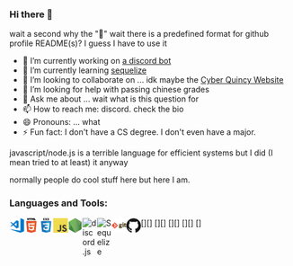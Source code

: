 ### Hi there 👋

wait a second why the "👋"
wait there is a predefined format for github profile README(s)?
I guess I have to use it

-   🔭 I’m currently working on [a discord bot](https://github.com/hemisemidemipresent/cyberquincy)
-   🌱 I’m currently learning [sequelize](https://sequelize.org/)
-   👯 I’m looking to collaborate on ... idk maybe the [Cyber Quincy Website](https://github.com/hemisemidemipresent/docs-cq)
-   🤔 I’m looking for help with passing chinese grades
-   💬 Ask me about ... wait what is this question for
-   📫 How to reach me: discord. check the bio
-   😄 Pronouns: ... what
-   ⚡ Fun fact: I don't have a CS degree. I don't even have a major.

javascript/node.js is a terrible language for efficient systems but I did (I mean tried to at least) it anyway

normally people do cool stuff here but here I am.

### Languages and Tools:

[<img align="left" alt="Visual Studio Code" width="26px" src="https://raw.githubusercontent.com/github/explore/80688e429a7d4ef2fca1e82350fe8e3517d3494d/topics/visual-studio-code/visual-studio-code.png" />][<img align="left" alt="html5" width="26px" src="https://raw.githubusercontent.com/github/explore/80688e429a7d4ef2fca1e82350fe8e3517d3494d/topics/html/html.png" />]
[<img align="left" alt="CSS3" width="26px" src="https://raw.githubusercontent.com/github/explore/80688e429a7d4ef2fca1e82350fe8e3517d3494d/topics/css/css.png" />][<img align="left" alt="javascript" width="26px" src="https://raw.githubusercontent.com/github/explore/80688e429a7d4ef2fca1e82350fe8e3517d3494d/topics/javascript/javascript.png" />]
[<img align="left" alt="Node.js" width="26px" src="https://raw.githubusercontent.com/github/explore/80688e429a7d4ef2fca1e82350fe8e3517d3494d/topics/nodejs/nodejs.png" />][<img align="left" alt="discord.js" width="26px" src="https://discord.js.org/static/logo-square.png" />]
[<img align="left" alt="Sequelize" width="26px" src="https://avatars3.githubusercontent.com/u/3591786?s=400&v=4" />][<img align="left" alt="git" width="26px" src="https://raw.githubusercontent.com/github/explore/80688e429a7d4ef2fca1e82350fe8e3517d3494d/topics/git/git.png" />]
[<img align="left" alt="GitHub" width="26px" src="https://raw.githubusercontent.com/github/explore/78df643247d429f6cc873026c0622819ad797942/topics/github/github.png" />]

<!--
**hemisemidemipresent/hemisemidemipresent** is a ✨ _special_ ✨ repository because its `README.md` (this file) appears on your GitHub profile.

Here are some ideas to get you started:

-   🔭 I’m currently working on ...
-   🌱 I’m currently learning ...
-   👯 I’m looking to collaborate on ...
-   🤔 I’m looking for help with ...
-   💬 Ask me about ...
-   📫 How to reach me: ...
-   😄 Pronouns: ...
-   ⚡ Fun fact: ...
    -->

